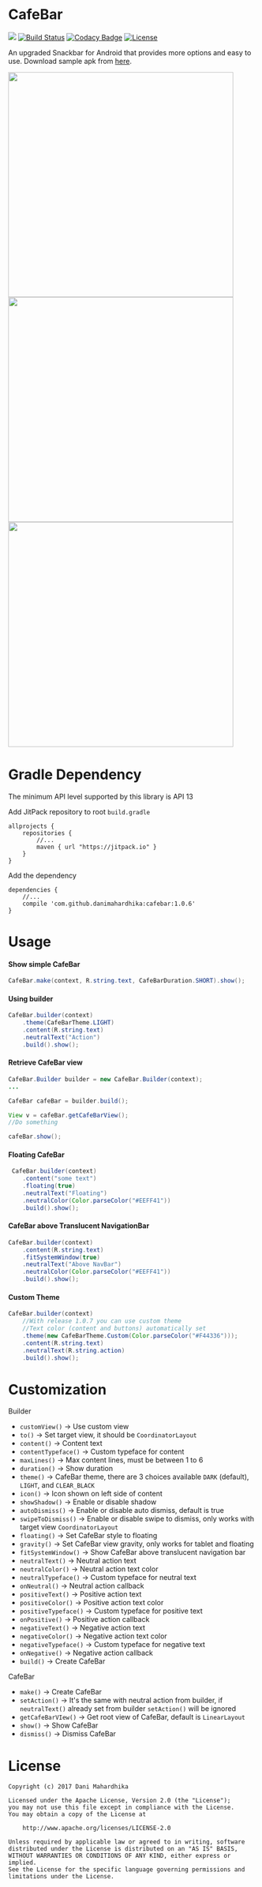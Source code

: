 # CafeBar
[![](https://jitpack.io/v/danimahardhika/cafebar.svg)](https://jitpack.io/#danimahardhika/cafebar) [![Build Status](https://travis-ci.org/danimahardhika/cafebar.svg?branch=master)](https://travis-ci.org/danimahardhika/cafebar) [![Codacy Badge](https://api.codacy.com/project/badge/Grade/0f4b6a7685d54df59ad87fd3239fd9ed)](https://www.codacy.com/app/danimahardhika/cafebar?utm_source=github.com&amp;utm_medium=referral&amp;utm_content=danimahardhika/cafebar&amp;utm_campaign=Badge_Grade) [![License](https://img.shields.io/badge/License-Apache%202.0-blue.svg)](https://opensource.org/licenses/Apache-2.0) 

An upgraded Snackbar for Android that provides more options and easy to use. Download sample apk from [here](https://github.com/danimahardhika/cafebar/releases/download/1.0.0/sample-release.apk).

<img src="https://raw.githubusercontent.com/danimahardhika/cafebar/master/arts/screenshot.jpg" height="456"> <img src="https://raw.githubusercontent.com/danimahardhika/cafebar/master/arts/demo-0.gif" height="456"> <img src="https://raw.githubusercontent.com/danimahardhika/cafebar/master/arts/demo-1.gif" height="456">

# Gradle Dependency
The minimum API level supported by this library is API 13

Add JitPack repository to root ```build.gradle```
```Gradle
allprojects {
    repositories {
        //...
        maven { url "https://jitpack.io" }
    }
}
```
Add the dependency
```Gradle
dependencies {
    //...
    compile 'com.github.danimahardhika:cafebar:1.0.6'
}
```

# Usage
#### Show simple CafeBar
```java
CafeBar.make(context, R.string.text, CafeBarDuration.SHORT).show();
```

#### Using builder
```java
CafeBar.builder(context)
    .theme(CafeBarTheme.LIGHT)
    .content(R.string.text)
    .neutralText("Action")
    .build().show();
```

#### Retrieve CafeBar view
```java
CafeBar.Builder builder = new CafeBar.Builder(context);
...

CafeBar cafeBar = builder.build();

View v = cafeBar.getCafeBarView();
//Do something

cafeBar.show();
```

#### Floating CafeBar
```java
 CafeBar.builder(context)
    .content("some text")
    .floating(true)
    .neutralText("Floating")
    .neutralColor(Color.parseColor("#EEFF41"))
    .build().show();
```

#### CafeBar above Translucent NavigationBar
```java
CafeBar.builder(context)
    .content(R.string.text)
    .fitSystemWindow(true)
    .neutralText("Above NavBar")
    .neutralColor(Color.parseColor("#EEFF41"))
    .build().show();
```

#### Custom Theme
```java
CafeBar.builder(context)
    //With release 1.0.7 you can use custom theme
    //Text color (content and buttons) automatically set
    .theme(new CafeBarTheme.Custom(Color.parseColor("#F44336")));
    .content(R.string.text)
    .neutralText(R.string.action)
    .build().show();
```

# Customization
Builder
- `customView()` &#8594; Use custom view
- `to()` &#8594; Set target view, it should be `CoordinatorLayout`
- `content()` &#8594; Content text
- `contentTypeface()` &#8594; Custom typeface for content
- `maxLines()` &#8594; Max content lines, must be between 1 to 6
- `duration()` &#8594; Show duration
- `theme()` &#8594; CafeBar theme, there are 3 choices available `DARK` (default), `LIGHT`, and `CLEAR_BLACK`
- `icon()` &#8594; Icon shown on left side of content
- `showShadow()` &#8594; Enable or disable shadow
- `autoDismiss()` &#8594; Enable or disable auto dismiss, default is true
- `swipeToDismiss()` &#8594; Enable or disable swipe to dismiss, only works with target view `CoordinatorLayout`
- `floating()` &#8594; Set CafeBar style to floating
- `gravity()` &#8594; Set CafeBar view gravity, only works for tablet and floating
- `fitSystemWindow()` &#8594; Show CafeBar above translucent navigation bar
- `neutralText()` &#8594; Neutral action text
- `neutralColor()` &#8594; Neutral action text color
- `neutralTypeface()` &#8594; Custom typeface for neutral text
- `onNeutral()` &#8594; Neutral action callback
- `positiveText()` &#8594; Positive action text
- `positiveColor()` &#8594; Positive action text color
- `positiveTypeface()` &#8594; Custom typeface for positive text
- `onPositive()` &#8594; Positive action callback
- `negativeText()` &#8594; Negative action text
- `negativeColor()` &#8594; Negative action text color
- `negativeTypeface()` &#8594; Custom typeface for negative text
- `onNegative()` &#8594; Negative action callback
- `build()` &#8594; Create CafeBar

CafeBar
- `make()` &#8594; Create CafeBar
- `setAction()` &#8594; It's the same with neutral action from builder, if `neutralText()` already set from builder `setAction()` will be ignored
- `getCafeBarVIew()` &#8594; Get root view of CafeBar, default is `LinearLayout`
- `show()` &#8594; Show CafeBar
- `dismiss()` &#8594; Dismiss CafeBar

# License
```
Copyright (c) 2017 Dani Mahardhika

Licensed under the Apache License, Version 2.0 (the "License");
you may not use this file except in compliance with the License.
You may obtain a copy of the License at

    http://www.apache.org/licenses/LICENSE-2.0

Unless required by applicable law or agreed to in writing, software
distributed under the License is distributed on an "AS IS" BASIS,
WITHOUT WARRANTIES OR CONDITIONS OF ANY KIND, either express or implied.
See the License for the specific language governing permissions and
limitations under the License.
```
